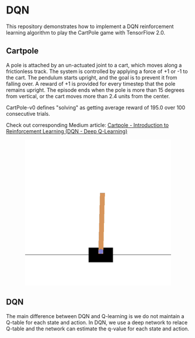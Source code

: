 # DQN
This repository demonstrates how to implement a DQN reinforcement learning algorithm to play the CartPole game with TensorFlow 2.0.

## Cartpole
A pole is attached by an un-actuated joint to a cart, which moves along a frictionless track. The system is controlled by applying a force of +1 or -1 to the cart. The pendulum starts upright, and the goal is to prevent it from falling over. A reward of +1 is provided for every timestep that the pole remains upright. The episode ends when the pole is more than 15 degrees from vertical, or the cart moves more than 2.4 units from the center.

CartPole-v0 defines "solving" as getting average reward of 195.0 over 100 consecutive trials.

Check out corresponding Medium article: [Cartpole - Introduction to Reinforcement Learning (DQN - Deep Q-Learning)](https://towardsdatascience.com/cartpole-introduction-to-reinforcement-learning-ed0eb5b58288)


<div align=center>
    <img src="nontrained.gif" width="400">
</div>


## DQN

The main difference between DQN and Q-learning is we do not maintain a Q-table for each state and action. In DQN, we use a deep network to relace Q-table and the network can estimate the q-value for each state and action.

